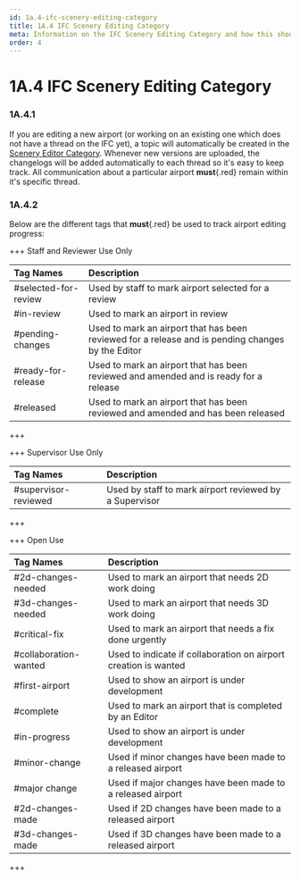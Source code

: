 ```yaml
---
id: 1a.4-ifc-scenery-editing-category
title: 1A.4 IFC Scenery Editing Category
meta: Information on the IFC Scenery Editing Category and how this should be used.
order: 4
---
```




# 1A.4 IFC Scenery Editing Category



### 1A.4.1

If you are editing a new airport (or working on an existing one which does not have a thread on the IFC yet), a topic will automatically be created in the [Scenery Editor Category](https://community.infiniteflight.com/c/scenery-editing/47). Whenever new versions are uploaded, the changelogs will be added automatically to each thread so it's easy to keep track. All communication about a particular airport **must**{.red} remain within it's specific thread.



### 1A.4.2

Below are the different tags that **must**{.red} be used to track airport editing progress:



+++ Staff and Reviewer Use Only

| Tag Names            | Description                                                  |
| :------------------- | :----------------------------------------------------------- |
| #selected-for-review | Used by staff to mark airport selected for a review          |
| #in-review           | Used to mark an airport in review                            |
| #pending-changes     | Used to mark an airport that has been reviewed for a release and is pending changes by the Editor |
| #ready-for-release   | Used to mark an airport that has been reviewed and amended and is ready for a release |
| #released            | Used to mark an airport that has been reviewed and amended and has been released |

+++



+++ Supervisor Use Only

| Tag Names            | Description                                            |
| :------------------- | :----------------------------------------------------- |
| #supervisor-reviewed | Used by staff to mark airport reviewed by a Supervisor |

+++



+++ Open Use

| Tag Names             | Description                                                  |
| :-------------------- | :----------------------------------------------------------- |
| #2d-changes-needed    | Used to mark an airport that needs 2D work doing             |
| #3d-changes-needed    | Used to mark an airport that needs 3D work doing             |
| #critical-fix         | Used to mark an airport that needs a fix done urgently       |
| #collaboration-wanted | Used to indicate if collaboration on airport creation is wanted |
| #first-airport        | Used to show an airport is under development                 |
| #complete             | Used to mark an airport that is completed by an Editor       |
| #in-progress          | Used to show an airport is under development                 |
| #minor-change         | Used if minor changes have been made to a released airport   |
| #major change         | Used if major changes have been made to a released airport   |
| #2d-changes-made      | Used if 2D changes have been made to a released airport      |
| #3d-changes-made      | Used if 3D changes have been made to a released airport      |

+++

